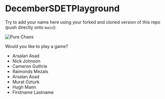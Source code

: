 # DecemberSDETPlayground

Try to add your name here using your forked and cloned version of this repo (push directly onto `main`):

![Pure Chaos](https://imgur.com/TxHp9NU.png)

Would you like to play a game? 

- Arsalan Asad
- Nick Johnson
- Cameron Guthrie
- Raimonds Mezals
- Arsalan Asad
- Murat Ozturk
- Hugh Mann
- Firstname Lastname